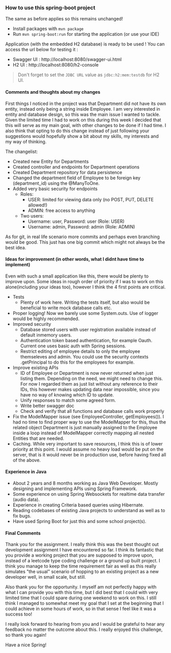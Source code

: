 ### How to use this spring-boot project

The same as before applies so this remains unchanged!

- Install packages with `mvn package`
- Run `mvn spring-boot:run` for starting the application (or use your IDE)

Application (with the embedded H2 database) is ready to be used ! You can access the url below for testing it :

- Swagger UI : http://localhost:8080/swagger-ui.html
- H2 UI : http://localhost:8080/h2-console

> Don't forget to set the `JDBC URL` value as `jdbc:h2:mem:testdb` for H2 UI.


#### Comments and thoughts about my changes

First things I noticed in the project was that Department did not have its own entity, instead only being a string inside Employee. I am very interested in entity and database design, so this was the main issue
I wanted to tackle. Given the limited time I had to work on this during this week I decided that this will serve as my main goal, with other changes to be done if I had time. I also think that opting to do this
change instead of just following your suggestions would hopefully show a bit about my skills, my interests and my way of thinking. 

The changelist:
- Created new Entity for Departments
- Created controller and endpoints for Department operations
- Created Department repository for data persistence
- Changed the department field of Employee to be foreign key (department_id) using the @ManyToOne.
- Added very basic security for endpoints
	- Roles:
		- USER: limited for viewing data only (no POST, PUT, DELETE allowed!)
		- ADMIN: free access to anything
	- Two users:
		- Username: user, Password: user (Role: USER)
		- Username: admin, Password: admin (Role: ADMIN)
		
As for git, in real life scenario more commits and perhaps even branching would be good. This just has one big commit which might not always be the best idea.

#### Ideas for improvement (in other words, what I didnt have time to implement)

Even with such a small application like this, there would be plenty to improve upon. Some ideas in rough order of priority if I was to work on this alone(including your ideas too), however I think the 4 first points are critical.
- Tests
	- Plenty of work here. Writing the tests itself, but also would be beneficial to write mock database calls etc. 
- Proper logging! Now we barely use some System.outs. Use of logger would be highly recommended.
- Improved security
	- Database stored users with user registration available instead of default inmemory users.
	- Authentication token based authentication, for example Oauth. Current one uses basic auth with Spring sessions.
	- Restrict editing of employee details to only the employee themseleves and admin. You could use the security contexts .getPrincipal to do this for the employees for example.
- Improve existing APIs
	- ID of Employee or Department is now never returned when just listing them. Depending on the need, we might need to change this. For now I regarded them as just list without any reference to their IDs,
	this however makes updating data near impossible, since you have no way of knowing which ID to update.
	- Unify responses to match some agreed form.
	- Write better swagger doc
	- Check and verify that all functions and database calls work properly
- Fix the ModelMapper issue (see EmployeeController, getEmployees()). I had no time to find proper way to use the ModelMapper for this, thus the related object Department is just manually assigned to the Employee
inside a loop instead of ModelMapper correctly mapping all nested Entities that are needed.
- Caching. While very important to save resources, I think this is of lower priority at this point. I would assume no heavy load would be put on the server, that is it would never be in production use, before having fixed all of the above.


#### Experience in Java

- About 2 years and 8 months working as Java Web Developer. Mostly designing and implementing APIs using Spring Framework. 
- Some experience on using Spring Websockets for realtime data transfer (audio data).
- Experience in creating Criteria based queries using Hibernate.
- Reading codebases of existing Java projects to understand as well as to fix bugs.
- Have used Spring Boot for just this and some school project(s).


#### Final Comments 

Thank you for the assignment. I really think this was the best thought out development assignment I have encountered so far. I think its fantastic that you provide a working project that you are supposed to improve upon, instead of 
a leetcode type coding challenge or a ground up built project. I think you manage to keep the time requirement fair as well as this really simulates "the usual" scenario of hopping to an existing project as a new developer well, in small scale, but still. 

Also thank you for the opportunity. I myself am not perfectly happy with what I can provide you with this time, but I did best that I could with very limited time that I could spare during one weekend to work on this. I still think I managed to somewhat meet my 
goal that I set at the beginning that I could achieve in some hours of work, so in that sense I feel like it was a success too!

I really look forward to hearing from you and I would be grateful to hear any feedback no matter the outcome about this. I really enjoyed this challenge, so thank you again!

Have a nice Spring!

